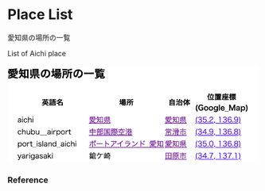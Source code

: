 Place List
============

愛知県の場所の一覧

List of Aichi place

![place list](https://github.com/ohwada/World_Countries/blob/main/geoPandas/polygon_explode/aichi/place_list/screenshots/aichi_place_list.png)

### Reference

